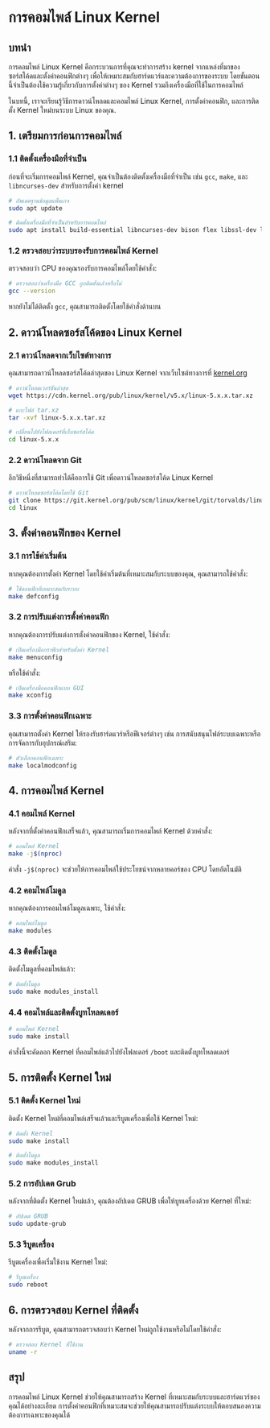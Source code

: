 # การคอมไพล์ Linux Kernel

## บทนำ

การคอมไพล์ Linux Kernel คือกระบวนการที่คุณจะทำการสร้าง kernel จากแหล่งที่มาของซอร์สโค้ดและตั้งค่าคอนฟิกต่างๆ เพื่อให้เหมาะสมกับฮาร์ดแวร์และความต้องการของระบบ โดยขั้นตอนนี้จำเป็นต้องใช้ความรู้เกี่ยวกับการตั้งค่าต่างๆ ของ Kernel รวมถึงเครื่องมือที่ใช้ในการคอมไพล์

ในบทนี้, เราจะเรียนรู้วิธีการดาวน์โหลดและคอมไพล์ Linux Kernel, การตั้งค่าคอนฟิก, และการติดตั้ง Kernel ใหม่บนระบบ Linux ของคุณ.

## 1. เตรียมการก่อนการคอมไพล์

### 1.1 ติดตั้งเครื่องมือที่จำเป็น

ก่อนที่จะเริ่มการคอมไพล์ Kernel, คุณจำเป็นต้องติดตั้งเครื่องมือที่จำเป็น เช่น `gcc`, `make`, และ `libncurses-dev` สำหรับการตั้งค่า kernel

```bash
# อัพเดตฐานข้อมูลแพ็คเกจ
sudo apt update

# ติดตั้งเครื่องมือที่จำเป็นสำหรับการคอมไพล์
sudo apt install build-essential libncurses-dev bison flex libssl-dev libelf-dev bc
```

### 1.2 ตรวจสอบว่าระบบรองรับการคอมไพล์ Kernel

ตรวจสอบว่า CPU ของคุณรองรับการคอมไพล์โดยใช้คำสั่ง:

```bash
# ตรวจสอบว่าเครื่องมือ GCC ถูกติดตั้งแล้วหรือไม่
gcc --version
```

หากยังไม่ได้ติดตั้ง `gcc`, คุณสามารถติดตั้งโดยใช้คำสั่งด้านบน

## 2. ดาวน์โหลดซอร์สโค้ดของ Linux Kernel

### 2.1 ดาวน์โหลดจากเว็บไซต์ทางการ

คุณสามารถดาวน์โหลดซอร์สโค้ดล่าสุดของ Linux Kernel จากเว็บไซต์ทางการที่ [kernel.org](https://www.kernel.org/)

```bash
# ดาวน์โหลดเวอร์ชันล่าสุด
wget https://cdn.kernel.org/pub/linux/kernel/v5.x/linux-5.x.x.tar.xz

# แกะไฟล์ tar.xz
tar -xvf linux-5.x.x.tar.xz

# เปลี่ยนไปยังโฟลเดอร์ที่เก็บซอร์สโค้ด
cd linux-5.x.x
```

### 2.2 ดาวน์โหลดจาก Git

อีกวิธีหนึ่งที่สามารถทำได้คือการใช้ Git เพื่อดาวน์โหลดซอร์สโค้ด Linux Kernel

```bash
# ดาวน์โหลดซอร์สโค้ดโดยใช้ Git
git clone https://git.kernel.org/pub/scm/linux/kernel/git/torvalds/linux.git
cd linux
```

## 3. ตั้งค่าคอนฟิกของ Kernel

### 3.1 การใช้ค่าเริ่มต้น

หากคุณต้องการตั้งค่า Kernel โดยใช้ค่าเริ่มต้นที่เหมาะสมกับระบบของคุณ, คุณสามารถใช้คำสั่ง:

```bash
# ใช้คอนฟิกที่เหมาะสมกับระบบ
make defconfig
```

### 3.2 การปรับแต่งการตั้งค่าคอนฟิก

หากคุณต้องการปรับแต่งการตั้งค่าคอนฟิกของ Kernel, ใช้คำสั่ง:

```bash
# เปิดเครื่องมือกราฟิกสำหรับตั้งค่า Kernel
make menuconfig
```

หรือใช้คำสั่ง:

```bash
# เปิดเครื่องมือคอนฟิกแบบ GUI
make xconfig
```

### 3.3 การตั้งค่าคอนฟิกเฉพาะ

คุณสามารถตั้งค่า Kernel ให้รองรับฮาร์ดแวร์หรือฟีเจอร์ต่างๆ เช่น การสนับสนุนไฟล์ระบบเฉพาะหรือการจัดการกับอุปกรณ์เสริม:

```bash
# ตัวเลือกคอนฟิกเฉพาะ
make localmodconfig
```

## 4. การคอมไพล์ Kernel

### 4.1 คอมไพล์ Kernel

หลังจากที่ตั้งค่าคอนฟิกเสร็จแล้ว, คุณสามารถเริ่มการคอมไพล์ Kernel ด้วยคำสั่ง:

```bash
# คอมไพล์ Kernel
make -j$(nproc)
```

คำสั่ง `-j$(nproc)` จะช่วยให้การคอมไพล์ใช้ประโยชน์จากหลายคอร์ของ CPU โดยอัตโนมัติ

### 4.2 คอมไพล์โมดูล

หากคุณต้องการคอมไพล์โมดูลเฉพาะ, ใช้คำสั่ง:

```bash
# คอมไพล์โมดูล
make modules
```

### 4.3 ติดตั้งโมดูล

ติดตั้งโมดูลที่คอมไพล์แล้ว:

```bash
# ติดตั้งโมดูล
sudo make modules_install
```

### 4.4 คอมไพล์และติดตั้งบูทโหลดเดอร์

```bash
# คอมไพล์ Kernel
sudo make install
```

คำสั่งนี้จะคัดลอก Kernel ที่คอมไพล์แล้วไปยังโฟลเดอร์ `/boot` และติดตั้งบูทโหลดเดอร์

## 5. การติดตั้ง Kernel ใหม่

### 5.1 ติดตั้ง Kernel ใหม่

ติดตั้ง Kernel ใหม่ที่คอมไพล์เสร็จแล้วและรีบูตเครื่องเพื่อใช้ Kernel ใหม่:

```bash
# ติดตั้ง Kernel
sudo make install

# ติดตั้งโมดูล
sudo make modules_install
```

### 5.2 การอัปเดต Grub

หลังจากที่ติดตั้ง Kernel ใหม่แล้ว, คุณต้องอัปเดต GRUB เพื่อให้บูทเครื่องด้วย Kernel ที่ใหม่:

```bash
# อัปเดต GRUB
sudo update-grub
```

### 5.3 รีบูตเครื่อง

รีบูตเครื่องเพื่อเริ่มใช้งาน Kernel ใหม่:

```bash
# รีบูตเครื่อง
sudo reboot
```

## 6. การตรวจสอบ Kernel ที่ติดตั้ง

หลังจากการรีบูต, คุณสามารถตรวจสอบว่า Kernel ใหม่ถูกใช้งานหรือไม่โดยใช้คำสั่ง:

```bash
# ตรวจสอบ Kernel ที่ใช้งาน
uname -r
```

## สรุป

การคอมไพล์ Linux Kernel ช่วยให้คุณสามารถสร้าง Kernel ที่เหมาะสมกับระบบและฮาร์ดแวร์ของคุณได้อย่างละเอียด การตั้งค่าคอนฟิกที่เหมาะสมจะช่วยให้คุณสามารถปรับแต่งระบบให้ตอบสนองความต้องการเฉพาะของคุณได้